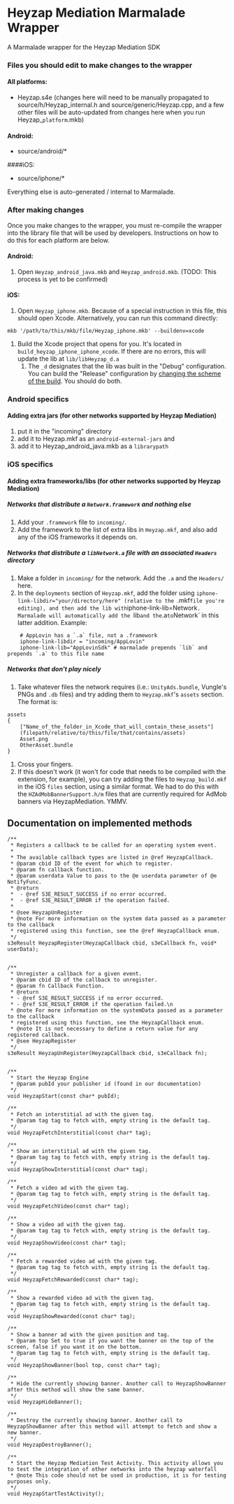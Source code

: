 # Heyzap Mediation Marmalade Wrapper
A Marmalade wrapper for the Heyzap Mediation SDK

### Files you should edit to make changes to the wrapper
#### All platforms:
* Heyzap.s4e (changes here will need to be manually propagated to source/h/Heyzap_internal.h and source/generic/Heyzap.cpp, and a few other files will be auto-updated from changes here when you run Heyzap_`platform`.mkb)

#### Android:
* source/android/*

####iOS:
* source/iphone/*  	

Everything else is auto-generated / internal to Marmalade.

### After making changes
Once you make changes to the wrapper, you must re-compile the wrapper into the library file that will be used by developers. Instructions on how to do this for each platform are below.

#### Android:
1. Open `Heyzap_android_java.mkb` and `Heyzap_android.mkb`. (TODO: This process is yet to be confirmed)

#### iOS:
1. Open `Heyzap_iphone.mkb`. Because of a special instruction in this file, this should open Xcode. Alternatively, you can run this command directly:
```shell
mkb '/path/to/this/mkb/file/Heyzap_iphone.mkb' --buildenv=xcode
```
1. Build the Xcode project that opens for you. It's located in `build_heyzap_iphone_iphone_xcode`. If there are no errors, this will update the lib at `lib/libHeyzap_d.a`
    1. The `_d` designates that the lib was built in the "Debug" configuration. You can build the "Release" configuration by [changing the scheme of the build](http://stackoverflow.com/a/5387158/2544629). You should do both.


### Android specifics
#### Adding extra jars (for other networks supported by Heyzap Mediation)
1. put it in the "incoming" directory  
1. add it to Heyzap.mkf as an `android-external-jars` and  
1. add it to Heyzap_android_java.mkb as a `librarypath`  

### iOS specifics
#### Adding extra frameworks/libs (for other networks supported by Heyzap Mediation)
##### Networks that distribute a `Network.framework` and nothing else
1. Add your `.framework` file to `incoming/`.
1. Add the framework to the list of extra libs in `Heyzap.mkf`, and also add any of the iOS frameworks it depends on.

##### Networks that distribute a `libNetwork.a` file with an associated `Headers` directory
1. Make a folder in `incoming/` for the network. Add the `.a` and the `Headers/` here.
1. In the `deployments` section of `Heyzap.mkf`, add the folder using `iphone-link-libdir="your/directory/here" (relative to the `.mkf` file you're editing), and then add the lib with `iphone-link-lib=Network`. Marmalade will automatically add the `lib` and the `.a` to `Network` in this latter addition. Example:
```
	# AppLovin has a `.a` file, not a .framework
    iphone-link-libdir = "incoming/AppLovin"
    iphone-link-lib="AppLovinSdk" # marmalade prepends `lib` and prepends `.a` to this file name
```

##### Networks that don't play nicely
1. Take whatever files the network requires (i.e.: `UnityAds.bundle`, Vungle's PNGs and `.db` files) and try adding them to `Heyzap.mkf`'s `assets` section. The format is:
```
assets
{
	["Name_of_the_folder_in_Xcode_that_will_contain_these_assets"]
	(filepath/relative/to/this/file/that/contains/assets)
	Asset.png
	OtherAsset.bundle
}
```
1. Cross your fingers. 
1. If this doesn't work (it won't for code that needs to be compiled with the extension, for example), you can try adding the files to `Heyzap_build.mkf` in the iOS `files` section, using a similar format. We had to do this with the `HZAdMobBannerSupport.h/m` files that are currently required for AdMob banners via HeyzapMediation. YMMV.


Documentation on implemented methods
-------------------------------------------

``` c_cpp
/**
 * Registers a callback to be called for an operating system event.
 *
 * The available callback types are listed in @ref HeyzapCallback.
 * @param cbid ID of the event for which to register.
 * @param fn callback function.
 * @param userdata Value to pass to the @e userdata parameter of @e NotifyFunc.
 * @return
 *  - @ref S3E_RESULT_SUCCESS if no error occurred.
 *  - @ref S3E_RESULT_ERROR if the operation failed.
 *
 * @see HeyzapUnRegister
 * @note For more information on the system data passed as a parameter to the callback
 * registered using this function, see the @ref HeyzapCallback enum.
 */
s3eResult HeyzapRegister(HeyzapCallback cbid, s3eCallback fn, void* userData);


/**
 * Unregister a callback for a given event.
 * @param cbid ID of the callback to unregister.
 * @param fn Callback Function.
 * @return
 * - @ref S3E_RESULT_SUCCESS if no error occurred.
 * - @ref S3E_RESULT_ERROR if the operation failed.\n
 * @note For more information on the systemData passed as a parameter to the callback
 * registered using this function, see the HeyzapCallback enum.
 * @note It is not necessary to define a return value for any registered callback.
 * @see HeyzapRegister
 */
s3eResult HeyzapUnRegister(HeyzapCallback cbid, s3eCallback fn);


/**
 * Start the Heyzap Engine
 * @param pubId your publisher id (found in our documentation)
 */
void HeyzapStart(const char* pubId);

/**
 * Fetch an interstitial ad with the given tag.
 * @param tag tag to fetch with, empty string is the default tag.
 */
void HeyzapFetchInterstitial(const char* tag);

/**
 * Show an interstitial ad with the given tag.
 * @param tag tag to fetch with, empty string is the default tag.
 */
void HeyzapShowInterstitial(const char* tag);

/**
 * Fetch a video ad with the given tag.
 * @param tag tag to fetch with, empty string is the default tag.
 */
void HeyzapFetchVideo(const char* tag);

/**
 * Show a video ad with the given tag.
 * @param tag tag to fetch with, empty string is the default tag.
 */
void HeyzapShowVideo(const char* tag);

/**
 * Fetch a rewarded video ad with the given tag.
 * @param tag tag to fetch with, empty string is the default tag.
 */
void HeyzapFetchRewarded(const char* tag);

/**
 * Show a rewarded video ad with the given tag.
 * @param tag tag to fetch with, empty string is the default tag.
 */
void HeyzapShowRewarded(const char* tag);

/**
 * Show a banner ad with the given position and tag.
 * @param top Set to true if you want the banner on the top of the screen, false if you want it on the bottom.
 * @param tag tag to fetch with, empty string is the default tag.
 */
void HeyzapShowBanner(bool top, const char* tag);

/**
 * Hide the currently showing banner. Another call to HeyzapShowBanner after this method will show the same banner.
 */
void HeyzapHideBanner();

/**
 * Destroy the currently showing banner. Another call to HeyzapShowBanner after this method will attempt to fetch and show a new banner.
 */
void HeyzapDestroyBanner();

/**
 * Start the Heyzap Mediation Test Activity. This activity allows you to test the integration of other networks into the heyzap waterfall
 * @note This code should not be used in production, it is for testing purposes only.
 */
void HeyzapStartTestActivity();
```
